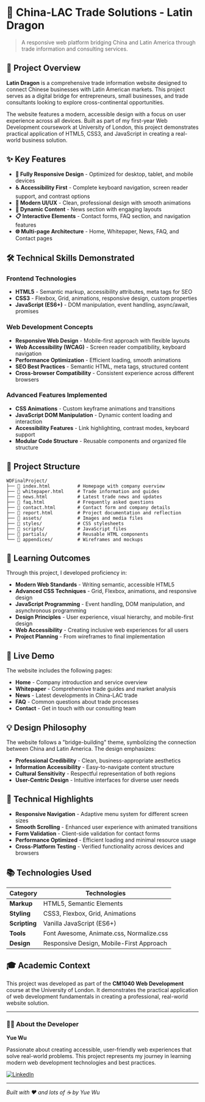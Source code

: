 # 🌉 China-LAC Trade Solutions - Latin Dragon

> A responsive web platform bridging China and Latin America through trade information and consulting services.

## 📖 Project Overview

**Latin Dragon** is a comprehensive trade information website designed to connect Chinese businesses with Latin American markets. This project serves as a digital bridge for entrepreneurs, small businesses, and trade consultants looking to explore cross-continental opportunities.

The website features a modern, accessible design with a focus on user experience across all devices. Built as part of my first-year Web Development coursework at University of London, this project demonstrates practical application of HTML5, CSS3, and JavaScript in creating a real-world business solution.

## ✨ Key Features

- **📱 Fully Responsive Design** - Optimized for desktop, tablet, and mobile devices
- **♿ Accessibility First** - Complete keyboard navigation, screen reader support, and contrast options
- **🎨 Modern UI/UX** - Clean, professional design with smooth animations
- **📰 Dynamic Content** - News section with engaging layouts
- **📋 Interactive Elements** - Contact forms, FAQ section, and navigation features
- **🌐 Multi-page Architecture** - Home, Whitepaper, News, FAQ, and Contact pages

## 🛠️ Technical Skills Demonstrated

### Frontend Technologies

- **HTML5** - Semantic markup, accessibility attributes, meta tags for SEO
- **CSS3** - Flexbox, Grid, animations, responsive design, custom properties
- **JavaScript (ES6+)** - DOM manipulation, event handling, async/await, promises

### Web Development Concepts

- **Responsive Web Design** - Mobile-first approach with flexible layouts
- **Web Accessibility (WCAG)** - Screen reader compatibility, keyboard navigation
- **Performance Optimization** - Efficient loading, smooth animations
- **SEO Best Practices** - Semantic HTML, meta tags, structured content
- **Cross-browser Compatibility** - Consistent experience across different browsers

### Advanced Features Implemented

- **CSS Animations** - Custom keyframe animations and transitions
- **JavaScript DOM Manipulation** - Dynamic content loading and interaction
- **Accessibility Features** - Link highlighting, contrast modes, keyboard support
- **Modular Code Structure** - Reusable components and organized file structure

## 📁 Project Structure

```
WDFinalProject/
├── 📄 index.html          # Homepage with company overview
├── 📄 whitepaper.html     # Trade information and guides
├── 📄 news.html           # Latest trade news and updates
├── 📄 faq.html            # Frequently asked questions
├── 📄 contact.html        # Contact form and company details
├── 📄 report.html         # Project documentation and reflection
├── 📁 assets/             # Images and media files
├── 📁 styles/             # CSS stylesheets
├── 📁 scripts/            # JavaScript files
├── 📁 partials/           # Reusable HTML components
└── 📁 appendices/         # Wireframes and mockups
```

## 🎯 Learning Outcomes

Through this project, I developed proficiency in:

- **Modern Web Standards** - Writing semantic, accessible HTML5
- **Advanced CSS Techniques** - Grid, Flexbox, animations, and responsive design
- **JavaScript Programming** - Event handling, DOM manipulation, and asynchronous programming
- **Design Principles** - User experience, visual hierarchy, and mobile-first design
- **Web Accessibility** - Creating inclusive web experiences for all users
- **Project Planning** - From wireframes to final implementation

## 🚀 Live Demo

The website includes the following pages:

- **Home** - Company introduction and service overview
- **Whitepaper** - Comprehensive trade guides and market analysis
- **News** - Latest developments in China-LAC trade
- **FAQ** - Common questions about trade processes
- **Contact** - Get in touch with our consulting team

## 💡 Design Philosophy

The website follows a "bridge-building" theme, symbolizing the connection between China and Latin America. The design emphasizes:

- **Professional Credibility** - Clean, business-appropriate aesthetics
- **Information Accessibility** - Easy-to-navigate content structure
- **Cultural Sensitivity** - Respectful representation of both regions
- **User-Centric Design** - Intuitive interfaces for diverse user needs

## 🔧 Technical Highlights

- **Responsive Navigation** - Adaptive menu system for different screen sizes
- **Smooth Scrolling** - Enhanced user experience with animated transitions
- **Form Validation** - Client-side validation for contact forms
- **Performance Optimized** - Efficient loading and minimal resource usage
- **Cross-Platform Testing** - Verified functionality across devices and browsers

## 📚 Technologies Used

| Category      | Technologies                             |
| ------------- | ---------------------------------------- |
| **Markup**    | HTML5, Semantic Elements                 |
| **Styling**   | CSS3, Flexbox, Grid, Animations          |
| **Scripting** | Vanilla JavaScript (ES6+)                |
| **Tools**     | Font Awesome, Animate.css, Normalize.css |
| **Design**    | Responsive Design, Mobile-First Approach |

## 🎓 Academic Context

This project was developed as part of the **CM1040 Web Development** course at the University of London. It demonstrates the practical application of web development fundamentals in creating a professional, real-world website solution.

---

### 👨‍💻 About the Developer

**Yue Wu**

Passionate about creating accessible, user-friendly web experiences that solve real-world problems. This project represents my journey in learning modern web development technologies and best practices.

[![LinkedIn](https://img.shields.io/badge/LinkedIn-Connect-blue?style=flat-square&logo=linkedin)](https://www.linkedin.com/in/yuewuxd/)

---

_Built with ❤️ and lots of ☕ by Yue Wu_
